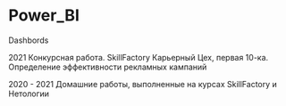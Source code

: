 # Power_BI
Dashbords

2021 Конкурсная работа. SkillFactory Карьерный Цех, первая 10-ка. Определение эффективности рекламных кампаний

2020 - 2021 Домашние работы, выполненные на курсах SkillFactory и Нетологии
